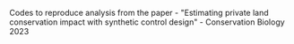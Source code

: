 Codes to reproduce analysis from the paper - "Estimating private land 
conservation impact with synthetic control design" - Conservation Biology 2023